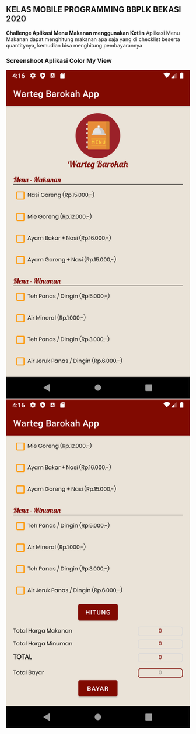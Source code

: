 ## KELAS MOBILE PROGRAMMING BBPLK BEKASI 2020
**Challenge Aplikasi Menu Makanan menggunakan Kotlin**
Aplikasi Menu Makanan dapat menghitung makanan apa saja yang di checklist beserta quantitynya, kemudian bisa menghitung pembayarannya

### Screenshoot Aplikasi Color My View
![Screenshot](https://github.com/nurzainpradana/AplikasiMenuMakanan/blob/master/screenshoot/Screenshot_1604308580.png?raw=true)
![Screenshot](https://github.com/nurzainpradana/AplikasiMenuMakanan/blob/master/screenshoot/Screenshot_1604308586.png?raw=true)
